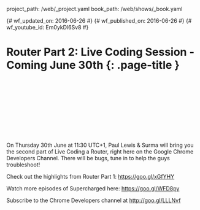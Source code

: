 project_path: /web/_project.yaml
book_path: /web/shows/_book.yaml

{# wf_updated_on: 2016-06-26 #}
{# wf_published_on: 2016-06-26 #}
{# wf_youtube_id: Em0ykDl6Sv8 #}

# Router Part 2: Live Coding Session - Coming June 30th {: .page-title }


<div class="video-wrapper">
  <iframe class="devsite-embedded-youtube-video" data-video-id="Em0ykDl6Sv8"
          data-autohide="1" data-showinfo="0" frameborder="0" allowfullscreen>
  </iframe>
</div>


On Thursday 30th June at 11:30 UTC+1, Paul Lewis & Surma will bring you the second part of Live Coding a Router, right here on the Google Chrome Developers Channel. There will be bugs, tune in to help the guys troubleshoot!

Check out the highlights from Router Part 1: https://goo.gl/xGfYHY

Watch more episodes of Supercharged here: https://goo.gl/WFD8py

Subscribe to the Chrome Developers channel at http://goo.gl/LLLNvf
